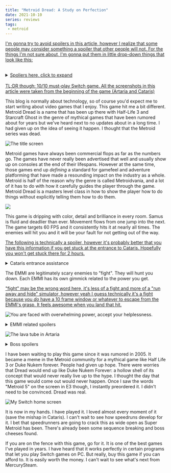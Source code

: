 ```yaml
---
title: "Metroid Dread: A Study on Perfection"
date: 2021-10-10
series: reviews
tags:
 - metroid
---
```


[I'm gonna try to avoid spoilers in this article, however I realize that some
people may consider something a spoiler that other people will not. For the
things I'm not sure about, I'm gonna put them in little drop-down things that
look like this: <br /><br /><details><summary>Spoliers here, click to
expand</summary><br />These are some words that I'm just making up to fill space
so you can see what the `<details>` tag looks
like.</details><br />TL;DR though: 10/10 must-play Switch
game. All the screenshots in this article were taken from the beginning of the
game (Artaria and Cataris)](conversation://Cadey/enby)

This blog is normally about technology, so of course you'd expect me to start
writing about video games that I enjoy. This game hit me a bit different.
Metroid Dread is a name that has been up there with Half-Life 3 and Starcraft
Ghost in the genre of mythical games that have been rumored about for years but
we've heard next to no updates about in a long time. I had given up on the idea
of seeing it happen. I thought that the Metroid series was dead.

![The title
screen](https://cdn.christine.website/file/christine-static/blog/010093801237c000_2021-10-10_13-36-33-107.png)

Metroid games have always been commercial flops as far as the numbers go. The
games have never really been advertised that well and usually show up on
consoles at the end of their lifespans. However at the same time, those games
end up _defining_ a standard for gamefeel and adventure platforming that have
made a resounding impact on the industry as a whole. Metroid is half of the
reason why the genre is called Metroidvania, and a lot of it has to do with how
it carefully guides the player through the game. Metroid Dread is a masters
level class in how to show the player how to do things without explicitly
telling them how to do them.

![](https://cdn.christine.website/file/christine-static/blog/010093801237c000_2021-10-09_23-55-10-764.png)

This game is dripping with color, detail and brilliance in every room. Samus is
fluid and deadlier than ever. Movement flows from one jump into the next. The
game targets 60 FPS and it consistently hits it at nearly all times. The enemies
will hit you and it will be your fault for not getting out of the way. 

[The following is technically a spoiler, however it's probably better that you
have this information if you get stuck at the entrance to Cataris. Hopefully you
won't get stuck there for 2 hours.](conversation://Cadey/coffee)

<details>
  <summary>Cataris entrance assistance</summary>

  Throughout my 16 hour playthrough, I only ran into one part that you could
  really consider "bad". After I got to the entrance to Cataris, I got stuck and
  had to run around the small slice of the world I could access for a long time
  until I realized you just had to shoot to the left of the elevator. They really
  should have made at least one of those blocks obviously breakable.

![Before breaking
blocks](https://cdn.christine.website/file/christine-static/blog/010093801237c000_2021-10-10_13-51-46-261.png)

![After breaking
blocks](https://cdn.christine.website/file/christine-static/blog/010093801237c000_2021-10-10_13-51-56-949.png)

  There is a subtle camera movement to telegraph it, but I feel that it's not
  obvious enough. That may have been the point though.
</details>

The EMMI are legitimately scary enemies to "fight". They will hunt you down.
Each EMMI has its own gimmick related to the power you get.

["fight" may be the wrong word here, it's less of a fight and more of a "run
away and hide" simulator, however yeah I guess technically it's a fight because
you _do_ have a 10 frame window or whatever to escape from the EMMI's grasp. It
feels awesome when you land that hit.](conversation://Cadey/enby)

![You are faced with overwhelming power, accept your
helplessness.](https://cdn.christine.website/file/christine-static/blog/FBKBzqvVcAQBdn1.jpeg)

<details>
  <summary>EMMI related spoilers</summary>
  
  Morph ball is usually one of the first powerups you get in a Metroid game.
  Morph ball is a mid-game item in Dread and you have to kill an EMMI to get it.
  All the time the game will taunt you with all these neat powerups and places
  you could go if you just had morph ball. It's effective. It made me remember
  about them.
  
  The speed booster EMMI comes at you at a speed of a bajillionty miles per hour
  and its stun window is probably frame-perfect. I'm not sure. It's really tight
  though. You barely have time to react.
  
  The EMMI are defeated by grabbing a powerup from a "Central Unit", and the
  miniboss battles with the "Central Units" scream Mother Brain. Was Mother
  Brain a "Central Unit" that went rogue? What on earth were the Chozo _doing_?
  
  It feels so satisfying to land the final hit on an EMMI with the Omega
  Blaster. Sometimes you can land a hit mid-air, which looks swag as all hell.
  
  The music in EMMI zones calls back to the creepy sounds of Metroid 2. Not the
  remake, classic Gameboy Metroid 2. The ambient music from the overworld stops.
  There are no enemies in the EMMI zone, only automated patrol robots. One false
  move and the patrol robots snitch on you to the EMMI.
  
  I could go on for a while. It's done really well.
</details>

![The lava tube in
Artaria](https://cdn.christine.website/file/christine-static/blog/010093801237c000_2021-10-10_13-49-58-541.png)

<details>
  <summary>Boss spoilers</summary>

  The boss battles are amazingly done. The Chozo Soilder boss gets reused a bit
  much, however it ends up teaching you how to do boss fights damageless. I'm
  sure that most if not all of the bosses end up having cheese strats (you can
  oneshot flappy bird by shinesparking directly into his face).
  
  Kraid was such a throwback fight. I don't really know how to go into more
  details.
  
  There were underwater fights and finally a battle in the sky. Everything was
  done so perfectly.
</details>

I have been waiting to play this game since it was rumored in 2005. It became a
meme in the Metroid community for a mythical game like Half Life 3 or Duke Nukem
forever. People had given up hope. There were worries that Dread would end up
like Duke Nukem Forever: a hollow shell of its concept that would never really
live up to the hype. I thought the day that this game would come out would never
happen. Once I saw the words "Metroid 5" on the screen in E3 though, I instantly
preordered it. I didn't need to be convinced. Dread was real.

![My Switch home
screen](https://cdn.christine.website/file/christine-static/blog/FAoMNsEVcAQFjoC.jpeg)

It is now in my hands. I have played it. I loved almost every moment of it (save
the mishap in Cataris). I can't wait to see how speedruns develop for it. I bet
that speedrunners are going to crack this as wide open as Super Metroid has
been. There's already been some sequence breaking and boss cheeses found.

If you are on the fence with this game, go for it. It is one of the best games
I've played in years. I have heard that it works perfectly in certain programs
that let you play Switch games on PC. But really, buy this game if you can
afford to. It is easily worth the money. I can't wait to see what's next from
MercurySteam.
